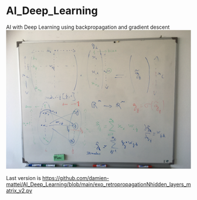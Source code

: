 # AI_Deep_Learning
AI with Deep Learning using backpropagation and gradient descent
![white board](IMG_2595.JPG?raw=true "white board")

Last version is
https://github.com/damien-mattei/AI_Deep_Learning/blob/main/exo_retropropagationNhidden_layers_matrix_v2.py



